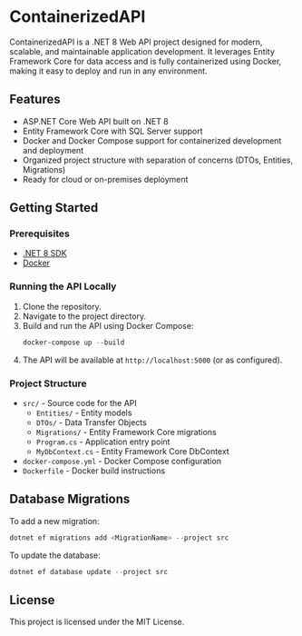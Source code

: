 # ContainerizedAPI

ContainerizedAPI is a .NET 8 Web API project designed for modern, scalable, and maintainable application development. It leverages Entity Framework Core for data access and is fully containerized using Docker, making it easy to deploy and run in any environment.

## Features
- ASP.NET Core Web API built on .NET 8
- Entity Framework Core with SQL Server support
- Docker and Docker Compose support for containerized development and deployment
- Organized project structure with separation of concerns (DTOs, Entities, Migrations)
- Ready for cloud or on-premises deployment

## Getting Started

### Prerequisites
- [.NET 8 SDK](https://dotnet.microsoft.com/download)
- [Docker](https://www.docker.com/get-started)

### Running the API Locally
1. Clone the repository.
2. Navigate to the project directory.
3. Build and run the API using Docker Compose:
   ```powershell
   docker-compose up --build
   ```
4. The API will be available at `http://localhost:5000` (or as configured).

### Project Structure
- `src/` - Source code for the API
  - `Entities/` - Entity models
  - `DTOs/` - Data Transfer Objects
  - `Migrations/` - Entity Framework Core migrations
  - `Program.cs` - Application entry point
  - `MyDbContext.cs` - Entity Framework Core DbContext
- `docker-compose.yml` - Docker Compose configuration
- `Dockerfile` - Docker build instructions

## Database Migrations
To add a new migration:
```powershell
dotnet ef migrations add <MigrationName> --project src
```
To update the database:
```powershell
dotnet ef database update --project src
```

## License
This project is licensed under the MIT License.
